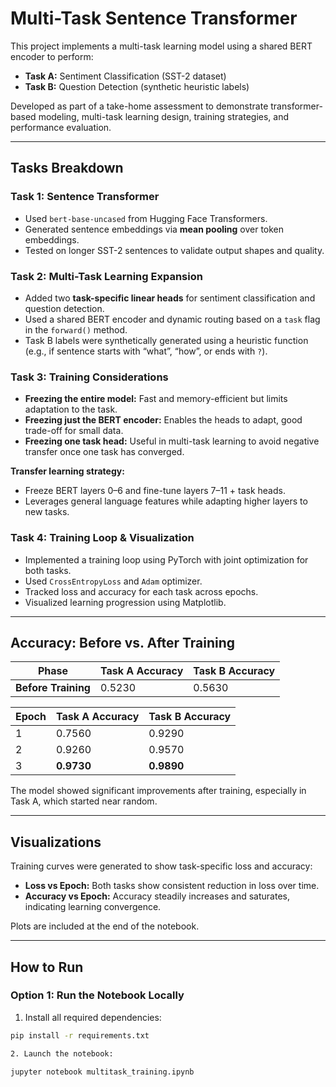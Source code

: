 # Multi-Task Sentence Transformer

This project implements a multi-task learning model using a shared BERT encoder to perform:

- **Task A:** Sentiment Classification (SST-2 dataset)
- **Task B:** Question Detection (synthetic heuristic labels)

Developed as part of a take-home assessment to demonstrate transformer-based modeling, multi-task learning design, training strategies, and performance evaluation.

---

## Tasks Breakdown

###  Task 1: Sentence Transformer
- Used `bert-base-uncased` from Hugging Face Transformers.
- Generated sentence embeddings via **mean pooling** over token embeddings.
- Tested on longer SST-2 sentences to validate output shapes and quality.

###  Task 2: Multi-Task Learning Expansion
- Added two **task-specific linear heads** for sentiment classification and question detection.
- Used a shared BERT encoder and dynamic routing based on a `task` flag in the `forward()` method.
- Task B labels were synthetically generated using a heuristic function (e.g., if sentence starts with “what”, “how”, or ends with `?`).

###  Task 3: Training Considerations
- **Freezing the entire model:** Fast and memory-efficient but limits adaptation to the task.
- **Freezing just the BERT encoder:** Enables the heads to adapt, good trade-off for small data.
- **Freezing one task head:** Useful in multi-task learning to avoid negative transfer once one task has converged.

**Transfer learning strategy:**
- Freeze BERT layers 0–6 and fine-tune layers 7–11 + task heads.
- Leverages general language features while adapting higher layers to new tasks.

###  Task 4: Training Loop & Visualization
- Implemented a training loop using PyTorch with joint optimization for both tasks.
- Used `CrossEntropyLoss` and `Adam` optimizer.
- Tracked loss and accuracy for each task across epochs.
- Visualized learning progression using Matplotlib.

---

##  Accuracy: Before vs. After Training

| Phase              | Task A Accuracy | Task B Accuracy |
|-------------------|-----------------|-----------------|
| **Before Training** | 0.5230          | 0.5630          |

| Epoch | Task A Accuracy | Task B Accuracy |
|-------|-----------------|-----------------|
| 1     | 0.7560          | 0.9290          |
| 2     | 0.9260          | 0.9570          |
| 3     | **0.9730**      | **0.9890**      |

 The model showed significant improvements after training, especially in Task A, which started near random.

---

##  Visualizations

Training curves were generated to show task-specific loss and accuracy:

- **Loss vs Epoch:** Both tasks show consistent reduction in loss over time.
- **Accuracy vs Epoch:** Accuracy steadily increases and saturates, indicating learning convergence.

Plots are included at the end of the notebook.

---

##  How to Run

###  Option 1: Run the Notebook Locally

1. Install all required dependencies:

```bash
pip install -r requirements.txt

2. Launch the notebook:

jupyter notebook multitask_training.ipynb
